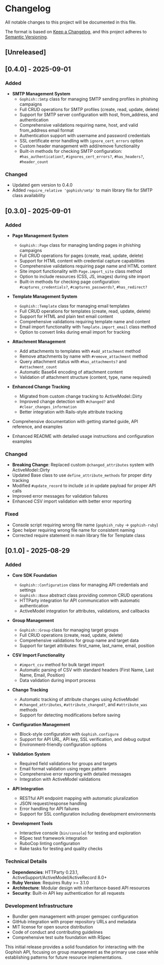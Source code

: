 # Changelog

All notable changes to this project will be documented in this file.

The format is based on [Keep a Changelog](https://keepachangelog.com/en/1.0.0/),
and this project adheres to [Semantic Versioning](https://semver.org/spec/v2.0.0.html).

## [Unreleased]

## [0.4.0] - 2025-09-01

### Added

- **SMTP Management System**
  - `Gophish::Smtp` class for managing SMTP sending profiles in phishing campaigns
  - Full CRUD operations for SMTP profiles (create, read, update, delete)
  - Support for SMTP server configuration with host, from_address, and authentication
  - Comprehensive validations requiring name, host, and valid from_address email format
  - Authentication support with username and password credentials
  - SSL certificate error handling with `ignore_cert_errors` option
  - Custom header management with add/remove functionality
  - Built-in methods for checking SMTP configuration: `#has_authentication?`, `#ignores_cert_errors?`, `#has_headers?`, `#header_count`

### Changed

- Updated gem version to 0.4.0
- Added `require_relative 'gophish/smtp'` to main library file for SMTP class availability

## [0.3.0] - 2025-09-01

### Added

- **Page Management System**
  - `Gophish::Page` class for managing landing pages in phishing campaigns
  - Full CRUD operations for pages (create, read, update, delete)
  - Support for HTML content with credential capture capabilities
  - Comprehensive validations requiring page name and HTML content
  - Site import functionality with `Page.import_site` class method
  - Option to include resources (CSS, JS, images) during site import
  - Built-in methods for checking page configuration: `#captures_credentials?`, `#captures_passwords?`, `#has_redirect?`

- **Template Management System**
  - `Gophish::Template` class for managing email templates
  - Full CRUD operations for templates (create, read, update, delete)
  - Support for HTML and plain text email content
  - Comprehensive validations requiring template name and content
  - Email import functionality with `Template.import_email` class method
  - Option to convert links during email import for tracking

- **Attachment Management**
  - Add attachments to templates with `#add_attachment` method
  - Remove attachments by name with `#remove_attachment` method
  - Query attachment status with `#has_attachments?` and `#attachment_count`
  - Automatic Base64 encoding of attachment content
  - Validation of attachment structure (content, type, name required)

- **Enhanced Change Tracking**
  - Migrated from custom change tracking to ActiveModel::Dirty
  - Improved change detection with `#changed?` and `#clear_changes_information`
  - Better integration with Rails-style attribute tracking

- Comprehensive documentation with getting started guide, API reference, and examples
- Enhanced README with detailed usage instructions and configuration examples

### Changed

- **Breaking Change**: Replaced custom `@changed_attributes` system with ActiveModel::Dirty
- Updated Base class to use `define_attribute_methods` for proper dirty tracking
- Modified `#update_record` to include `id` in update payload for proper API calls
- Improved error messages for validation failures
- Enhanced CSV import validation with better error reporting

### Fixed

- Console script requiring wrong file name (`gophish_ruby` → `gophish-ruby`)
- Spec helper requiring wrong file name for consistent naming
- Corrected require statement in main library file for Template class

## [0.1.0] - 2025-08-29

### Added

- **Core SDK Foundation**
  - `Gophish::Configuration` class for managing API credentials and settings
  - `Gophish::Base` abstract class providing common CRUD operations
  - HTTParty integration for API communication with automatic authentication
  - ActiveModel integration for attributes, validations, and callbacks

- **Group Management**
  - `Gophish::Group` class for managing target groups
  - Full CRUD operations (create, read, update, delete)
  - Comprehensive validations for group name and target data
  - Support for target attributes: first_name, last_name, email, position

- **CSV Import Functionality**
  - `#import_csv` method for bulk target import
  - Automatic parsing of CSV with standard headers (First Name, Last Name, Email, Position)
  - Data validation during import process

- **Change Tracking**
  - Automatic tracking of attribute changes using ActiveModel
  - `#changed_attributes`, `#attribute_changed?`, and `#attribute_was` methods
  - Support for detecting modifications before saving

- **Configuration Management**
  - Block-style configuration with `Gophish.configure`
  - Support for API URL, API key, SSL verification, and debug output
  - Environment-friendly configuration options

- **Validation System**
  - Required field validations for groups and targets
  - Email format validation using regex pattern
  - Comprehensive error reporting with detailed messages
  - Integration with ActiveModel validations

- **API Integration**
  - RESTful API endpoint mapping with automatic pluralization
  - JSON request/response handling
  - Error handling for API failures
  - Support for SSL configuration including development environments

- **Development Tools**
  - Interactive console (`bin/console`) for testing and exploration
  - RSpec test framework integration
  - RuboCop linting configuration
  - Rake tasks for testing and quality checks

### Technical Details

- **Dependencies**: HTTParty 0.23.1, ActiveSupport/ActiveModel/ActiveRecord 8.0+
- **Ruby Version**: Requires Ruby >= 3.1.0
- **Architecture**: Modular design with inheritance-based API resources
- **Security**: Built-in API key authentication for all requests

### Development Infrastructure

- Bundler gem management with proper gemspec configuration
- GitHub integration with proper repository URLs and metadata
- MIT license for open source distribution
- Code of conduct and contributing guidelines
- Comprehensive test suite foundation with RSpec

This initial release provides a solid foundation for interacting with the Gophish API, focusing on group management as the primary use case while establishing patterns for future resource implementations.
